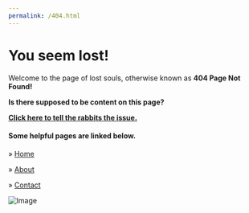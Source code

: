 ```yaml
---
permalink: /404.html
---
```

<h1>You seem lost!</h1>
  Welcome to the page of lost souls, otherwise known as <b>404 Page Not Found!</b>


<p><b>Is there supposed to be content on this page?</b></p> <b><a href="mailto:issue@willm.ga">Click here to tell the rabbits the issue.</a></b>

<p><h4>Some helpful pages are linked below.</h4></p>
<p>» <a href="https://willm.ga">Home</a></p>
<p>» <a href="https://willm.ga/about">About</a></p>
<p>» <a href="https://willm.ga/contact">Contact</a></p>

![Image](http://www.wcity.com/images/404.png)
